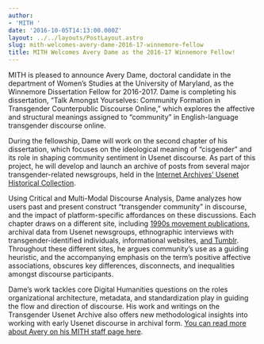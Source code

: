 ```yaml
---
author:
- 'MITH '
date: '2016-10-05T14:13:00.000Z'
layout: ../../layouts/PostLayout.astro
slug: mith-welcomes-avery-dame-2016-17-winnemore-fellow
title: MITH Welcomes Avery Dame as the 2016-17 Winnemore Fellow!
---
```


MITH is pleased to announce Avery Dame, doctoral candidate in the department of Women’s Studies at the University of Maryland, as the Winnemore Dissertation Fellow for 2016-2017. Dame is completing his dissertation, “Talk Amongst Yourselves: Community Formation in Transgender Counterpublic Discourse Online,” which explores the affective and structural meanings assigned to “community” in English-language transgender discourse online.

During the fellowship, Dame will work on the second chapter of his dissertation, which focuses on the ideological meaning of “cisgender” and its role in shaping community sentiment in Usenet discourse. As part of this project, he will develop and launch an archive of posts from several major transgender-related newsgroups, held in the [Internet Archives’ Usenet Historical Collection](https://archive.org/details/usenethistorical).

Using Critical and Multi-Modal Discourse Analysis, Dame analyzes how users past and present construct “transgender community” in discourse, and the impact of platform-specific affordances on these discussions. Each chapter draws on a different site, including [1990s movement publications](https://www.digitaltransgenderarchive.net/catalog?f%5Bgenre_ssim%5D%5B%5D=Periodicals), archival data from Usenet newsgroups, ethnographic interviews with transgender-identified individuals, informational websites, [and Tumblr](http://www.tandfonline.com/doi/abs/10.1080/15295036.2015.1130846?journalCode=rcsm20). Throughout these different sites, he argues community’s use as a guiding heuristic, and the accompanying emphasis on the term’s positive affective associations, obscures key differences, disconnects, and inequalities amongst discourse participants.

Dame’s work tackles core Digital Humanities questions on the roles organizational architecture, metadata, and standardization play in guiding the flow and direction of discourse. His work and writings on the Transgender Usenet Archive also offers new methodological insights into working with early Usenet discourse in archival form. [You can read more about Avery on his MITH staff page here](http://mith.umd.edu/people/person/avery-dame/).